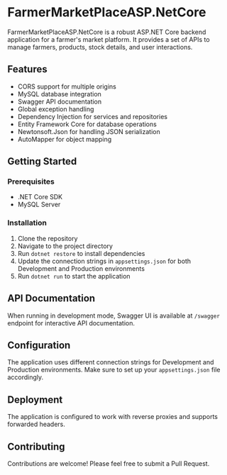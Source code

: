 # FarmerMarketPlaceASP.NetCore

FarmerMarketPlaceASP.NetCore is a robust ASP.NET Core backend application for a farmer's market platform. It provides a set of APIs to manage farmers, products, stock details, and user interactions.

## Features

- CORS support for multiple origins
- MySQL database integration
- Swagger API documentation
- Global exception handling
- Dependency Injection for services and repositories
- Entity Framework Core for database operations
- Newtonsoft.Json for handling JSON serialization
- AutoMapper for object mapping

## Getting Started

### Prerequisites

- .NET Core SDK
- MySQL Server

### Installation

1. Clone the repository
2. Navigate to the project directory
3. Run `dotnet restore` to install dependencies
4. Update the connection strings in `appsettings.json` for both Development and Production environments
5. Run `dotnet run` to start the application

## API Documentation

When running in development mode, Swagger UI is available at `/swagger` endpoint for interactive API documentation.

## Configuration

The application uses different connection strings for Development and Production environments. Make sure to set up your `appsettings.json` file accordingly.

## Deployment

The application is configured to work with reverse proxies and supports forwarded headers.

## Contributing

Contributions are welcome! Please feel free to submit a Pull Request.
